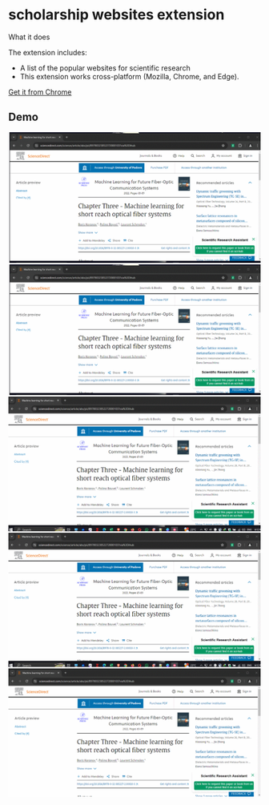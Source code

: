 # scholarship websites extension

What it does

The extension includes:

* A list of the popular websites for scientific research
* This extension works cross-platform (Mozilla, Chrome, and Edge).


[Get it from Chrome](https://www.go.sem-dev.net/srachrome)



## Demo
![Gif](https://raw.githubusercontent.com/SEM-DEV/Scientific-Research-Assistant/main/assets/1.gif)
![Gif](https://raw.githubusercontent.com/SEM-DEV/Scientific-Research-Assistant/main/assets/2.gif)
![Gif](https://raw.githubusercontent.com/SEM-DEV/Scientific-Research-Assistant/main/assets/3.gif)
![Gif](https://raw.githubusercontent.com/SEM-DEV/Scientific-Research-Assistant/main/assets/4.gif)
![Gif](https://raw.githubusercontent.com/SEM-DEV/Scientific-Research-Assistant/main/assets/5.gif)

